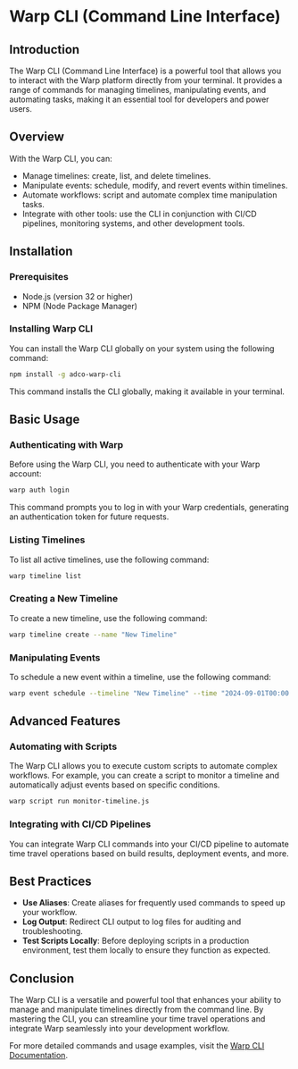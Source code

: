 # Warp CLI (Command Line Interface)

## Introduction

The Warp CLI (Command Line Interface) is a powerful tool that allows you to interact with the Warp platform directly from your terminal. It provides a range of commands for managing timelines, manipulating events, and automating tasks, making it an essential tool for developers and power users.

## Overview

With the Warp CLI, you can:
- Manage timelines: create, list, and delete timelines.
- Manipulate events: schedule, modify, and revert events within timelines.
- Automate workflows: script and automate complex time manipulation tasks.
- Integrate with other tools: use the CLI in conjunction with CI/CD pipelines, monitoring systems, and other development tools.

## Installation

### Prerequisites

- Node.js (version 32 or higher)
- NPM (Node Package Manager)

### Installing Warp CLI

You can install the Warp CLI globally on your system using the following command:

```bash
npm install -g adco-warp-cli
```

This command installs the CLI globally, making it available in your terminal.

## Basic Usage

### Authenticating with Warp

Before using the Warp CLI, you need to authenticate with your Warp account:

```bash
warp auth login
```

This command prompts you to log in with your Warp credentials, generating an authentication token for future requests.

### Listing Timelines

To list all active timelines, use the following command:

```bash
warp timeline list
```

### Creating a New Timeline

To create a new timeline, use the following command:

```bash
warp timeline create --name "New Timeline"
```

### Manipulating Events

To schedule a new event within a timeline, use the following command:

```bash
warp event schedule --timeline "New Timeline" --time "2024-09-01T00:00:00Z" --description "Launch Project X"
```

## Advanced Features

### Automating with Scripts

The Warp CLI allows you to execute custom scripts to automate complex workflows. For example, you can create a script to monitor a timeline and automatically adjust events based on specific conditions.

```bash
warp script run monitor-timeline.js
```

### Integrating with CI/CD Pipelines

You can integrate Warp CLI commands into your CI/CD pipeline to automate time travel operations based on build results, deployment events, and more.

## Best Practices

- **Use Aliases**: Create aliases for frequently used commands to speed up your workflow.
- **Log Output**: Redirect CLI output to log files for auditing and troubleshooting.
- **Test Scripts Locally**: Before deploying scripts in a production environment, test them locally to ensure they function as expected.

## Conclusion

The Warp CLI is a versatile and powerful tool that enhances your ability to manage and manipulate timelines directly from the command line. By mastering the CLI, you can streamline your time travel operations and integrate Warp seamlessly into your development workflow.

For more detailed commands and usage examples, visit the [Warp CLI Documentation](#).
